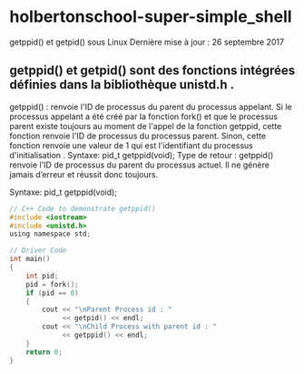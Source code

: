 # holbertonschool-super-simple_shell


getppid() et getpid() sous Linux
Dernière mise à jour : 26 septembre 2017

## getppid() et getpid() sont des fonctions intégrées définies dans la bibliothèque unistd.h .

getppid() : renvoie l'ID de processus du parent du processus appelant. Si le processus appelant a été créé par la fonction fork() et que le processus parent existe toujours au moment de l'appel de la fonction getppid, cette fonction renvoie l'ID de processus du processus parent. Sinon, cette fonction renvoie une valeur de 1 qui est l'identifiant du processus d'initialisation .
Syntaxe:
pid_t getppid(void);
Type de retour : getppid() renvoie l'ID de processus du parent du processus actuel. Il ne génère jamais d’erreur et réussit donc toujours.

Syntaxe:
pid_t getppid(void);

```c
// C++ Code to demonstrate getppid()
#include <iostream>
#include <unistd.h>
using namespace std;

// Driver Code
int main()
{
    int pid;
    pid = fork();
    if (pid == 0)
    {
        cout << "\nParent Process id : "
             << getpid() << endl;
        cout << "\nChild Process with parent id : "
             << getppid() << endl;
    }
    return 0;
}
```
